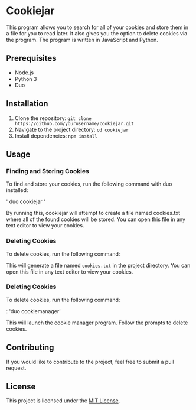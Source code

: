 # Cookiejar

This program allows you to search for all of your cookies and store them in a file for you to read later. It also gives you the option to delete cookies via the program. The program is written in JavaScript and Python.

## Prerequisites

- Node.js
- Python 3
- Duo

## Installation

1. Clone the repository: `git clone https://github.com/yourusername/cookiejar.git`
2. Navigate to the project directory: `cd cookiejar`
3. Install dependencies: `npm install`

## Usage

### Finding and Storing Cookies

To find and store your cookies, run the following command with duo installed:

' duo cookiejar '

By running this, cookiejar will attempt to create a file named cookies.txt where all of the found
cookies will be stored. You can open this file in any text editor to view your cookies.

### Deleting Cookies

To delete cookies, run the following command:


This will generate a file named `cookies.txt` in the project directory. You can open this file in any text editor to view your cookies.

### Deleting Cookies

To delete cookies, run the following command:

: 'duo cookiemanager'


This will launch the cookie manager program. Follow the prompts to delete cookies.

## Contributing

If you would like to contribute to the project, feel free to submit a pull request. 

## License

This project is licensed under the [MIT License](https://opensource.org/licenses/MIT).



